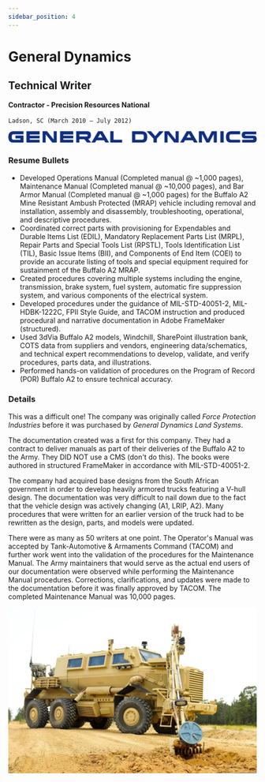 ```yaml
---
sidebar_position: 4
---
```


# General Dynamics
## Technical Writer
**Contractor - Precision Resources National**

`Ladson, SC (March 2010 – July 2012)`

![General Dynamics](../img/general_dynamics.svg)

### Resume Bullets

- Developed Operations Manual (Completed manual @ ~1,000 pages), Maintenance Manual (Completed manual @
~10,000 pages), and Bar Armor Manual (Completed manual @ ~1,000 pages) for the Buffalo A2 Mine Resistant
Ambush Protected (MRAP) vehicle including removal and installation, assembly and disassembly, troubleshooting,
operational, and descriptive procedures.
- Coordinated correct parts with provisioning for Expendables and Durable Items List (EDIL), Mandatory Replacement
Parts List (MRPL), Repair Parts and Special Tools List (RPSTL), Tools Identification List (TIL), Basic Issue Items
(BII), and Components of End Item (COEI) to provide an accurate listing of tools and special equipment required for
sustainment of the Buffalo A2 MRAP.
- Created procedures covering multiple systems including the engine, transmission, brake system, fuel system,
automatic fire suppression system, and various components of the electrical system.
- Developed procedures under the guidance of MIL-STD-40051-2, MIL-HDBK-1222C, FPII Style Guide, and TACOM
instruction and produced procedural and narrative documentation in Adobe FrameMaker (structured).
- Used 3dVia Buffalo A2 models, Windchill, SharePoint illustration bank, COTS data from suppliers and vendors,
engineering data/schematics, and technical expert recommendations to develop, validate, and verify procedures,
parts data, and illustrations.
- Performed hands-on validation of procedures on the Program of Record (POR) Buffalo A2 to ensure technical
accuracy.

### Details

This was a difficult one!
The company was originally called _Force Protection Industries_ before it was purchased by _General Dynamics Land Systems_.

The documentation created was a first for this company. They had a contract to deliver manuals as part of their deliveries of the Buffalo A2 to the Army.
They DID NOT use a CMS (don't do this). The books were authored in structured FrameMaker in accordance with MIL-STD-40051-2.

The company had acquired base designs from the South African government in order to develop heavily armored trucks featuring a V-hull design.
The documentation was very difficult to nail down due to the fact that the vehicle design was actively changing (A1, LRIP, A2).
Many procedures that were written for an earlier version of the truck had to be rewritten as the design, parts, and models were updated.

There were as many as 50 writers at one point.
The Operator's Manual was accepted by Tank-Automotive & Armaments Command (TACOM) and further work went into the validation of the procedures for the Maintenance Manual.
The Army maintainers that would serve as the actual end users of our documentation were observed while performing the Maintenance Manual procedures.
Corrections, clarifications, and updates were made to the documentation before it was finally approved by TACOM.  The completed Maintenance Manual was 10,000 pages.

![Buffalo](../img/buffalo.jpg)
